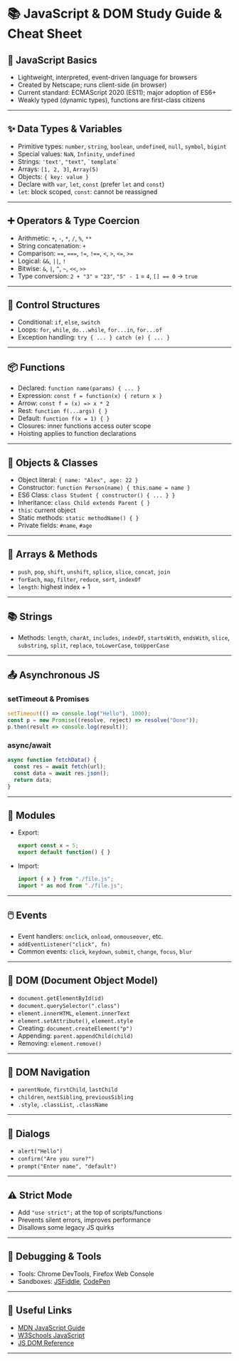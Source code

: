 
# 📚 JavaScript & DOM Study Guide & Cheat Sheet

## 🧠 JavaScript Basics

- Lightweight, interpreted, event-driven language for browsers
- Created by Netscape; runs client-side (in browser)
- Current standard: ECMAScript 2020 (ES11); major adoption of ES6+
- Weakly typed (dynamic types), functions are first-class citizens

---

## ✨ Data Types & Variables

- Primitive types: `number`, `string`, `boolean`, `undefined`, `null`, `symbol`, `bigint`
- Special values: `NaN`, `Infinity`, `undefined`
- Strings: `'text'`, `"text"`, `` `template` ``
- Arrays: `[1, 2, 3]`, `Array(5)`
- Objects: `{ key: value }`
- Declare with `var`, `let`, `const` (prefer `let` and `const`)
- `let`: block scoped, `const`: cannot be reassigned

---

## ➕ Operators & Type Coercion

- Arithmetic: `+`, `-`, `*`, `/`, `%`, `**`
- String concatenation: `+`
- Comparison: `==`, `===`, `!=`, `!==`, `<`, `>`, `<=`, `>=`
- Logical: `&&`, `||`, `!`
- Bitwise: `&`, `|`, `^`, `~`, `<<`, `>>`
- Type conversion: `2 + "3"` = `"23"`, `"5" - 1` = `4`, `[] == 0` → `true`

---

## 🔁 Control Structures

- Conditional: `if`, `else`, `switch`
- Loops: `for`, `while`, `do...while`, `for...in`, `for...of`
- Exception handling: `try { ... } catch (e) { ... }`

---

## 📦 Functions

- Declared: `function name(params) { ... }`
- Expression: `const f = function(x) { return x }`
- Arrow: `const f = (x) => x * 2`
- Rest: `function f(...args) { }`
- Default: `function f(x = 1) { }`
- Closures: inner functions access outer scope
- Hoisting applies to function declarations

---

## 🧪 Objects & Classes

- Object literal: `{ name: "Alex", age: 22 }`
- Constructor: `function Person(name) { this.name = name }`
- ES6 Class: `class Student { constructor() { ... } }`
- Inheritance: `class Child extends Parent { }`
- `this`: current object
- Static methods: `static methodName() { }`
- Private fields: `#name`, `#age`

---

## 🔢 Arrays & Methods

- `push`, `pop`, `shift`, `unshift`, `splice`, `slice`, `concat`, `join`
- `forEach`, `map`, `filter`, `reduce`, `sort`, `indexOf`
- `length`: highest index + 1

---

## 📚 Strings

- Methods: `length`, `charAt`, `includes`, `indexOf`, `startsWith`, `endsWith`, `slice`, `substring`, `split`, `replace`, `toLowerCase`, `toUpperCase`

---

## 📤 Asynchronous JS

### setTimeout & Promises

```js
setTimeout(() => console.log("Hello"), 1000);
const p = new Promise((resolve, reject) => resolve("Done"));
p.then(result => console.log(result));
```

### async/await

```js
async function fetchData() {
  const res = await fetch(url);
  const data = await res.json();
  return data;
}
```

---

## 📁 Modules

- Export:  
  ```js
  export const x = 5;
  export default function() { }
  ```
- Import:
  ```js
  import { x } from "./file.js";
  import * as mod from "./file.js";
  ```

---

## 🖱️ Events

- Event handlers: `onclick`, `onload`, `onmouseover`, etc.
- `addEventListener("click", fn)`
- Common events: `click`, `keydown`, `submit`, `change`, `focus`, `blur`

---

## 🧱 DOM (Document Object Model)

- `document.getElementById(id)`
- `document.querySelector(".class")`
- `element.innerHTML`, `element.innerText`
- `element.setAttribute()`, `element.style`
- Creating: `document.createElement("p")`
- Appending: `parent.appendChild(child)`
- Removing: `element.remove()`

---

## 🧭 DOM Navigation

- `parentNode`, `firstChild`, `lastChild`
- `children`, `nextSibling`, `previousSibling`
- `.style`, `.classList`, `.className`

---

## 💬 Dialogs

- `alert("Hello")`
- `confirm("Are you sure?")`
- `prompt("Enter name", "default")`

---

## ⚠️ Strict Mode

- Add `"use strict";` at the top of scripts/functions
- Prevents silent errors, improves performance
- Disallows some legacy JS quirks

---

## 🧪 Debugging & Tools

- Tools: Chrome DevTools, Firefox Web Console
- Sandboxes: [JSFiddle](https://jsfiddle.net), [CodePen](https://codepen.io)

---

## 🔗 Useful Links

- [MDN JavaScript Guide](https://developer.mozilla.org/en-US/docs/Web/JavaScript)
- [W3Schools JavaScript](https://www.w3schools.com/js)
- [JS DOM Reference](https://www.w3schools.com/jsref/dom_obj_document.asp)

---
